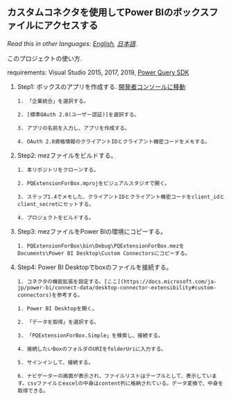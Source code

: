 ## カスタムコネクタを使用してPower BIのボックスファイルにアクセスする
*Read this in other languages: [English](README.md), [日本語](README.ja.md).*

このプロジェクトの使い方.

requirements: Visual Studio 2015, 2017, 2019, [Power Query SDK](https://marketplace.visualstudio.com/items?itemName=Dakahn.PowerQuerySDK)

1. Step1: ボックスのアプリを作成する. [開発者コンソールに移動](https://developer.box.com/)

       1. 「企業統合」を選択する。
	   
	   2. [標準OAuth 2.0(ユーザー認証)]を選択する。
	   
	   3. アプリの名前を入力し、アプリを作成する。
	   
	   4. OAuth 2.0資格情報のクライアントIDとクライアント機密コードをメモする。
	   
2. Step2: mezファイルをビルドする。

       1. 本リポジトリをクローンする。
	   
	   2. PQExtensionForBox.mprojをビジュアルスタジオで開く。
	   
	   3. ステップ1.4でメモした、クライアントIDとクライアント機密コードをclient_idとclient_secretにセットする。
	   
	   4. プロジェクトをビルドする。
	   
3. Step3: mezファイルをPower BIの環境にコピーする。

       1. PQExtensionForBox\bin\Debug\PQExtensionForBox.mezをDocuments\Power BI Desktop\Custom Connectorsにコピーする。

4. Step4: Power BI Desktopでboxのファイルを接続する。

	   1. コネクタの機能拡張を設定する。[ここ](https://docs.microsoft.com/ja-jp/power-bi/connect-data/desktop-connector-extensibility#custom-connectors)を参考する。

       1. Power BI Desktopを開く。

	   2. 「データを取得」を選択する。

	   3. 「PQExtensionForBox.Simple」を検索し、接続する。

	   4. 接続したいBoxのフォルダのURIをfolderUriに入力する。

	   5. サインインして、接続する。

	   6. ナビゲーターの画面が表示され、ファイルリストはテーブルとして、表示しています。csvファイルとexcelの中身はcontent列に格納されている。データ変換で、中身を取得できる。
